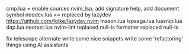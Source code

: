 cmp.lua = enable sources nvim_lsp, add signature help, add document symbol
neodev.lua == replaced by lazydev https://github.com/folke/lazydev.nvim
mason.lua
lspsaga.lua
luasnip.lua
dap.lua
neotest.lua
nvim-lint replaced null-ls
formatter replaced null-ls


fix telescope alternate
write some nice snippets
write some 'refactoring' things using AI assistants
